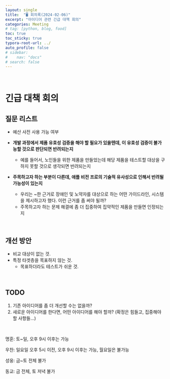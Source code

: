 ```yaml
---
layout: single
title:  "🖥️ 회의록(2024-02-06)"
excerpt: "아이디어 관련 긴급 대책 회의"
categories: Meeting
# tag: [python, blog, food]
toc: true
toc_sticky: true
typora-root-url: ../
auto_profile: false
# sidebar:
#    nav: "docs"
# search: false
---
```




<br>

# 긴급 대책 회의

## 질문 리스트

- 예산 사전 사용 가능 여부

- **개발 과정에서 제품 유효성 검증을 해야 할 필요가 있을텐데, 이 유효성 검증이 불가능할 것으로 판단되면 반려되는지**
  - 예를 들어서, 노인들을 위한 제품을 만들었는데 해당 제품을 테스트할 대상을 구하지 못할 것으로 생각되면 반려되는지
- **주목하고자 하는 부분이 다른데, 애플 비전 프로의 기술적 유사성으로 인해서 반려될 가능성이 있는지**
  - 우리는 ~한 근거로 장애인 및 노약자를 대상으로 하는 어떤 가이드라인, 시스템을 제시하고자 했다. 이런 근거를 좀 써야 될까?
  - 주목하고자 하는 문제 해결에 좀 더 집중하여 집약적인 제품을 만들면 인정되는지

<br>

## 개선 방안

- 비교 대상이 없는 것.
- 특정 타겟층을 목표하지 않는 것.
  - 목표하더라도 테스트가 쉬운 것.

<br>

## TODO

1. 기존 아이디어를 좀 더 개선할 수는 없을까?
2. 새로운 아이디어를 한다면, 어떤 아이디어를 해야 할까? (확정은 힘들고, 집중해야 할 사항들...)

<br>

명훈: 토~일, 오후 9시 이후는 가능

우찬: 일요일 오후 5시 이전, 오후 9시 이후는 가능, 월요일은 불가능

성웅: 금~토 전체 불가

동교: 금 전체, 토 저녁 불가

<br>